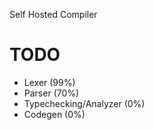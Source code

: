 Self Hosted Compiler
# TODO
- Lexer (99%)
- Parser (70%)
- Typechecking/Analyzer (0%)
- Codegen (0%)